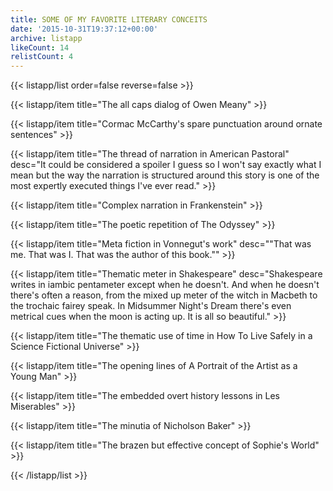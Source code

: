 ```yaml
---
title: SOME OF MY FAVORITE LITERARY CONCEITS
date: '2015-10-31T19:37:12+00:00'
archive: listapp
likeCount: 14
relistCount: 4
---
```


<!--more-->

{{< listapp/list order=false reverse=false >}}

   {{< listapp/item title="The all caps dialog of Owen Meany" >}}

   {{< listapp/item title="Cormac McCarthy's spare punctuation around ornate sentences" >}}

   {{< listapp/item title="The thread of narration in American Pastoral"
      desc="It could be considered a spoiler I guess so I won't say exactly what I mean but the way the narration is structured around this story is one of the most expertly executed things I've ever read." >}}

   {{< listapp/item title="Complex narration in Frankenstein" >}}

   {{< listapp/item title="The poetic repetition of The Odyssey" >}}

   {{< listapp/item title="Meta fiction in Vonnegut's work"
      desc="\"That was me. That was I. That was the author of this book.\"" >}}

   {{< listapp/item title="Thematic meter in Shakespeare"
      desc="Shakespeare writes in iambic pentameter except when he doesn't. And when he doesn't there's often a reason, from the mixed up meter of the witch in Macbeth to the trochaic fairey speak. In Midsummer Night's Dream there's even metrical cues when the moon is acting up. It is all so beautiful." >}}

   {{< listapp/item title="The thematic use of time in How To Live Safely in a Science Fictional Universe" >}}

   {{< listapp/item title="The opening lines of A Portrait of the Artist as a Young Man" >}}

   {{< listapp/item title="The embedded overt history lessons in Les Miserables" >}}

   {{< listapp/item title="The minutia of Nicholson Baker" >}}

   {{< listapp/item title="The brazen but effective concept of Sophie's World" >}}

{{< /listapp/list >}}
